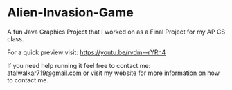 # Alien-Invasion-Game

A fun Java Graphics Project that I worked on as a Final Project for my AP CS class.  

For a quick preview visit: https://youtu.be/rvdm--rYRh4

If you need help running it feel free to contact me: atalwalkar719@gmail.com or visit my website for more information on how to contact me.

